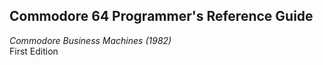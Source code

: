 ## Commodore 64 Programmer's Reference Guide  
*Commodore Business Machines (1982)*  
First Edition  

